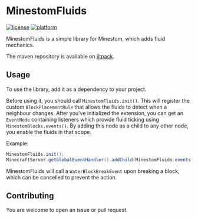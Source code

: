 # MinestomFluids

[![license](https://img.shields.io/github/license/TogAr2/MinestomFluids.svg?style=flat-square)](LICENSE)
[![platform](https://img.shields.io/badge/platform-Minestom-ff69b4?style=flat-square)](https://github.com/Minestom/Minestom)

MinestomFluids is a simple library for Minestom, which adds fluid mechanics.

The maven repository is available on [jitpack](https://jitpack.io/#TogAr2/MinestomFluids).

## Usage

To use the library, add it as a dependency to your project.

Before using it, you should call `MinestomFluids.init()`.
This will register the custom `BlockPlacementRule` that allows the fluids to detect when a neighbour changes.
After you've initialized the extension, you can get an `EventNode` containing listeners which provide fluid ticking using `MinestomBlocks.events()`.
By adding this node as a child to any other node, you enable the fluids in that scope.

Example:
```java
MinestomFluids.init();
MinecraftServer.getGlobalEventHandler().addChild(MinestomFluids.events());
```

MinestomFluids will call a `WaterBlockBreakEvent` upon breaking a block, which can be cancelled to prevent the action.

## Contributing

You are welcome to open an issue or pull request.
